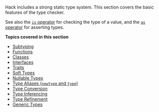 Hack includes a strong static type system. This section covers the
basic features of the type checker.

See also the [`is` operator](../expressions-and-operators/is.md) for
checking the type of a value, and the [`as` operator](../expressions-and-operators/as.md)
for asserting types.

**Topics covered in this section**

* [Subtyping](supertypes-and-subtypes.md)
* [Functions](functions.md)
* [Classes](classes.md)
* [Interfaces](interfaces.md)
* [Traits](traits.md)
* [Soft Types](soft-types.md)
* [Nullable Types](nullable-types.md)
* [Type Aliases (`newtype` and `type`)](type-aliases.md)
* [Type Conversion](type-conversion.md)
* [Type Inferencing](type-inferencing.md)
* [Type Refinement](type-refinement.md)
* [Generic Types](generic-types.md)
